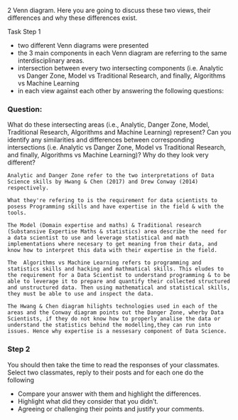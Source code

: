 2 Venn diagram. Here you are going to discuss these two views, their differences and why these differences exist.   

 

Task
Step 1
- two different Venn diagrams were presented
- the 3 main components in each Venn diagram are referring to the same interdisciplinary areas.  
- intersection between every two intersecting components (i.e. Analytic vs Danger Zone, Model vs Traditional Research, and finally, Algorithms vs Machine Learning
- in each view against each other by answering the following questions:
### Question:  
What do these intersecting areas (i.e., Analytic, Danger Zone, Model, Traditional Research, Algorithms and Machine Learning) represent? Can you identify any similarities and differences between corresponding intersections (i.e. Analytic vs Danger Zone, Model vs Traditional Research, and finally, Algorithms vs Machine Learning)? Why do they look very different?

    Analytic and Danger Zone refer to the two interpretations of Data Science skills by Hwang & Chen (2017) and Drew Conway (2014) respectively.

    What they're refering to is the requirement for data scientists to posess Programming skills and have expertise in the field & with the tools.  

    The Model (Domain expertise and maths) & Traditional research (Substansive Expertise Maths & statistics) area describe the need for a data scientist to use and leverage statistical and math implementations where necesary to get meaning from their data, and know how to interpret this data with their expertise in the field.

    The  Algorithms vs Machine Learning refers to programming and statistics skills and hacking and mathmatical skills. This eludes to the requirement for a Data Scientist to understand programming & to be able to leverage it to prepare and quantify their collected structured and unstructured data. Then using mathematical and statistical skills, they must be able to use and inspect the data.

    The Hwang & Chen diagram hilights technologies used in each of the areas and the Conway diagram points out the Danger Zone, wherby Data Scientists, if they do not know how to properly analise the data or understand the statistics behind the modelling,they can run into issues. Hence why expertise is a nessesary component of Data Science.

 

### Step 2

You should then take the time to read the responses of your classmates.  Select two classmates, reply to their posts and for each one do the following
- Compare your answer with them and highlight the differences.
- Highlight what did they consider that you didn’t.
- Agreeing or challenging their points and justify your comments.